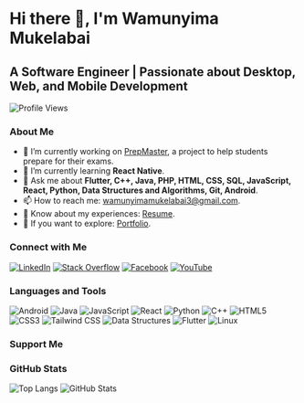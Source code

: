 # Hi there 👋, I'm Wamunyima Mukelabai

## A Software Engineer | Passionate about Desktop, Web, and Mobile Development

![Profile Views](https://komarev.com/ghpvc/?username=wamunyima3&label=Profile%20views&color=0e75b6&style=flat)

### About Me
- 🔭 I’m currently working on [PrepMaster](https://github.com/wamunyima3/PrepMaster.git), a project to help students prepare for their exams.
- 🌱 I’m currently learning **React Native**.
- 💬 Ask me about **Flutter, C++, Java, PHP, HTML, CSS, SQL, JavaScript, React, Python, Data Structures and Algorithms, Git, Android**.
- 📫 How to reach me: [wamunyimamukelabai3@gmail.com](mailto:wamunyimamukelabai3@gmail.com).
- 📄 Know about my experiences: [Resume](https://drive.google.com/uc?export=download&id=1N3sKI9NZz3LwgL6JTesRFdmdr2AtBOMI).
- 📄 If you want to explore: [Portfolio](https://wamunyimamukelabai.vercel.app/).

### Connect with Me
[![LinkedIn](https://img.shields.io/badge/-LinkedIn-blue?style=for-the-badge&logo=linkedin)](https://www.linkedin.com/in/try-and-error-world-32bbb6211/)
[![Stack Overflow](https://img.shields.io/badge/-Stack%20Overflow-orange?style=for-the-badge&logo=stackoverflow)](https://stackoverflow.com/users/16592046/try-and-error-world)
[![Facebook](https://img.shields.io/badge/-Facebook-blue?style=for-the-badge&logo=facebook)](https://web.facebook.com/profile.php?id=100076511817470)
[![YouTube](https://img.shields.io/badge/-YouTube-red?style=for-the-badge&logo=youtube)](https://www.youtube.com/channel/UCTZBLTi6lUGBjwmWiFXq8Pw/)


### Languages and Tools
<!-- Replace the following icons with your actual tools -->
![Android](https://img.shields.io/badge/-Android-green?style=for-the-badge&logo=android)
![Java](https://img.shields.io/badge/-Java-red?style=for-the-badge&logo=java)
![JavaScript](https://img.shields.io/badge/-JavaScript-yellow?style=for-the-badge&logo=javascript)
![React](https://img.shields.io/badge/-React-blue?style=for-the-badge&logo=react)
![Python](https://img.shields.io/badge/-Python-orange?style=for-the-badge&logo=python)
![C++](https://img.shields.io/badge/-C++-blue?style=for-the-badge&logo=c%2B%2B)
![HTML5](https://img.shields.io/badge/-HTML5-red?style=for-the-badge&logo=html5)
![CSS3](https://img.shields.io/badge/-CSS3-blue?style=for-the-badge&logo=css3)
![Tailwind CSS](https://img.shields.io/badge/-Tailwind%20CSS-blueviolet?style=for-the-badge&logo=tailwind-css)
![Data Structures](https://img.shields.io/badge/-Data%20Structures-yellow?style=for-the-badge)
![Flutter](https://img.shields.io/badge/-Flutter-blue?style=for-the-badge&logo=flutter)
![Linux](https://img.shields.io/badge/-Linux-black?style=for-the-badge&logo=linux)
<!-- Add more tools as needed -->

### Support Me

### GitHub Stats
![Top Langs](https://github-readme-stats.vercel.app/api/top-langs/?username=wamunyima3&layout=compact&theme=dark)
![GitHub Stats](https://github-readme-stats.vercel.app/api?username=wamunyima3&show_icons=true&theme=dark)

